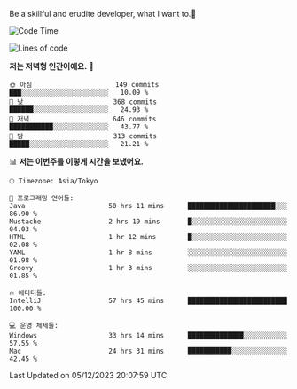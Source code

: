 Be a skillful and erudite developer, what I want to.👶

<!--START_SECTION:waka-->
![Code Time](http://img.shields.io/badge/Code%20Time-313%20hrs%2012%20mins-blue)

![Lines of code](https://img.shields.io/badge/%EC%A0%80%EB%8A%94%20%EC%97%AC%ED%83%9C%EA%B9%8C%EC%A7%80%20-742.8%20thousand%20%EC%A4%84%EC%9D%98%20%EC%BD%94%EB%93%9C%EB%A5%BC%20%EC%9E%91%EC%84%B1%ED%96%88%EC%96%B4%EC%9A%94.-blue)

**저는 저녁형 인간이에요. 🦉** 

```text
🌞 아침                     149 commits         ███░░░░░░░░░░░░░░░░░░░░░░   10.09 % 
🌆 낮　                     368 commits         ██████░░░░░░░░░░░░░░░░░░░   24.93 % 
🌃 저녁                     646 commits         ███████████░░░░░░░░░░░░░░   43.77 % 
🌙 밤　                     313 commits         █████░░░░░░░░░░░░░░░░░░░░   21.21 % 
```


📊 **저는 이번주를 이렇게 시간을 보냈어요.** 

```text
🕑︎ Timezone: Asia/Tokyo

💬 프로그래밍 언어들: 
Java                     50 hrs 11 mins      ██████████████████████░░░   86.90 % 
Mustache                 2 hrs 19 mins       █░░░░░░░░░░░░░░░░░░░░░░░░   04.03 % 
HTML                     1 hr 12 mins        █░░░░░░░░░░░░░░░░░░░░░░░░   02.08 % 
YAML                     1 hr 8 mins         ░░░░░░░░░░░░░░░░░░░░░░░░░   01.98 % 
Groovy                   1 hr 3 mins         ░░░░░░░░░░░░░░░░░░░░░░░░░   01.85 % 

🔥 에디터들: 
IntelliJ                 57 hrs 45 mins      █████████████████████████   100.00 % 

💻 운영 체제들: 
Windows                  33 hrs 14 mins      ██████████████░░░░░░░░░░░   57.55 % 
Mac                      24 hrs 31 mins      ███████████░░░░░░░░░░░░░░   42.45 % 
```


 Last Updated on 05/12/2023 20:07:59 UTC
<!--END_SECTION:waka-->
